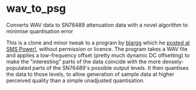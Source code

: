 # wav_to_psg
Converts WAV data to SN76489 attenuation data with a novel algorithm to minimise quantisation error

This is a clone and minor tweak to a program by [blargg](https://github.com/gblargg) which he [posted at SMS Power!](http://www.smspower.org/forums/9686#44103), without permission or licence. The program takes a WAV file and applies a low-frequency offset (pretty much dynamic DC offsetting) to make the "interesting" parts of the data coincide with the more densely-populated parts of the SN76489's possible output levels. It then quantises the data to those levels, to allow generation of sample data at higher perceived quality than a simple unadjusted quantisation.
